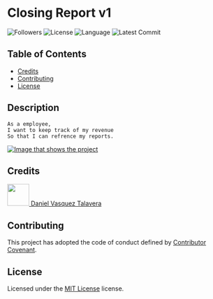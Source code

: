 # Closing Report v1
![Followers](https://img.shields.io/github/followers/DVasquez4155?style=social) ![License](https://img.shields.io/github/license/DVasquez4155/Closing-Report/v1) ![Language](https://img.shields.io/github/languages/top/DVasquez4155/Closing-Report/v1) ![Latest Commit](https://img.shields.io/github/last-commit/DVasquez4155/Closing-Report/v1)
## Table of Contents
* [Credits](#Credits)
* [Contributing](#Contributing)
* [License](#License)
## Description
```
As a employee,
I want to keep track of my revenue
So that I can refrence my reports.
```

[![Image that shows the project](./assets/img/icon.png)](https://DVasquez4155.github.io/Closing-Report)

## Credits
[<img src="https://avatars0.githubusercontent.com/u/22107830?v=4" width="50"/> Daniel Vasquez Talavera](https://github.com/DVasquez4155)
## Contributing
This project has adopted the code of conduct defined by [Contributor Covenant](https://www.contributor-covenant.org/version/2/0/code_of_conduct/).
## License
Licensed under the [MIT License](https://choosealicense.com/licenses/mit/) license.

